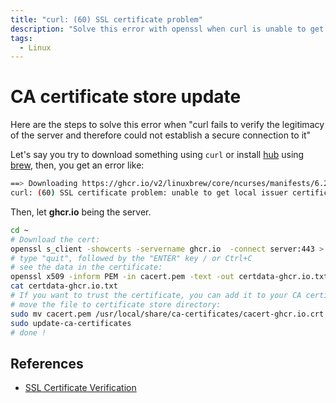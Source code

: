 ```yaml
---
title: "curl: (60) SSL certificate problem"
description: "Solve this error with openssl when curl is unable to get local issuer certificate"
tags:
  - Linux
---
```


# CA certificate store update

Here are the steps to solve this error when "curl fails to verify the legitimacy of the server and therefore 
could not establish a secure connection to it"

Let's say you try to download something using `curl` or install [hub](https://hub.github.com) 
using [brew](https://docs.brew.sh/Homebrew-on-Linux), then, you get an error like:  
```sh
==> Downloading https://ghcr.io/v2/linuxbrew/core/ncurses/manifests/6.2
curl: (60) SSL certificate problem: unable to get local issuer certificate
```

Then, let **ghcr.io** being the server.

```sh
cd ~
# Download the cert:
openssl s_client -showcerts -servername ghcr.io  -connect server:443 > cacert.pem
# type "quit", followed by the "ENTER" key / or Ctrl+C
# see the data in the certificate:
openssl x509 -inform PEM -in cacert.pem -text -out certdata-ghcr.io.txt
cat certdata-ghcr.io.txt
# If you want to trust the certificate, you can add it to your CA certificate store
# move the file to certificate store directory:
sudo mv cacert.pem /usr/local/share/ca-certificates/cacert-ghcr.io.crt
sudo update-ca-certificates
# done !
```

## References

* [SSL Certificate Verification](https://curl.se/docs/sslcerts.html)